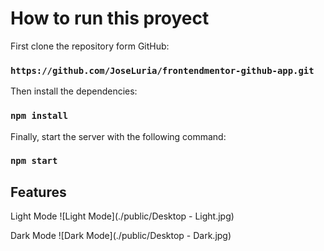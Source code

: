 # How to run this proyect

First clone the repository form GitHub:

### `https://github.com/JoseLuria/frontendmentor-github-app.git`

Then install the dependencies:

### `npm install`

Finally, start the server with the following command:

### `npm start`

## Features

Light Mode
![Light Mode](./public/Desktop - Light.jpg)

Dark Mode
![Dark Mode](./public/Desktop - Dark.jpg)